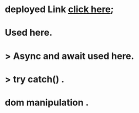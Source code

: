 # deployed Link [click here](https://xenodochial-hugle-415d68.netlify.app/);

# Used here.

# > Async and await used here.

# > try catch() .

# dom manipulation .

